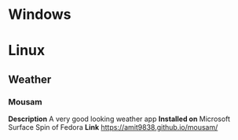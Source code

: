 # Windows
# Linux
## Weather
### Mousam
**Description**
A very good looking weather app
**Installed on**
Microsoft Surface Spin of Fedora
**Link**
https://amit9838.github.io/mousam/